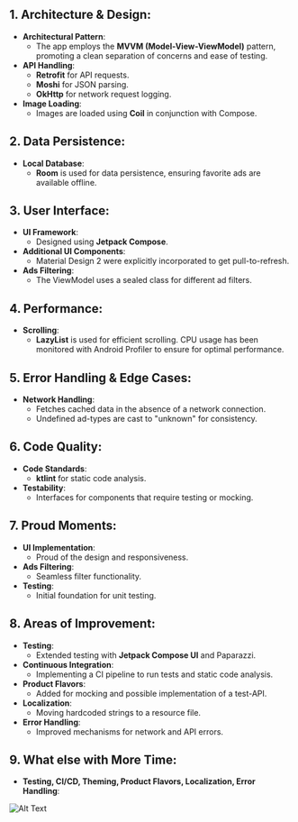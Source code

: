 ## **1. Architecture & Design:**
- **Architectural Pattern**:
  - The app employs the **MVVM (Model-View-ViewModel)** pattern, promoting a clean separation of concerns and ease of testing.
- **API Handling**:
  - **Retrofit** for API requests.
  - **Moshi** for JSON parsing.
  - **OkHttp** for network request logging.
- **Image Loading**:
  - Images are loaded using **Coil** in conjunction with Compose.

## **2. Data Persistence:**
- **Local Database**:
  - **Room** is used for data persistence, ensuring favorite ads are available offline.

## **3. User Interface:**
- **UI Framework**:
  - Designed using **Jetpack Compose**.
- **Additional UI Components**:
  - Material Design 2 were explicitly incorporated to get pull-to-refresh.
- **Ads Filtering**:
  - The ViewModel uses a sealed class for different ad filters.

## **4. Performance:**
- **Scrolling**:
  - **LazyList** is used for efficient scrolling. CPU usage has been monitored with Android Profiler to ensure for optimal performance.

## **5. Error Handling & Edge Cases:**
- **Network Handling**:
  - Fetches cached data in the absence of a network connection.
  - Undefined ad-types are cast to "unknown" for consistency.

## **6. Code Quality:**
- **Code Standards**:
  - **ktlint** for static code analysis.
- **Testability**:
  - Interfaces for components that require testing or mocking.

## **7. Proud Moments:**
- **UI Implementation**:
  - Proud of the design and responsiveness.
- **Ads Filtering**:
  - Seamless filter functionality.
- **Testing**:
  - Initial foundation for unit testing.

## **8. Areas of Improvement:**
- **Testing**:
  - Extended testing with **Jetpack Compose UI** and Paparazzi.
- **Continuous Integration**:
  - Implementing a CI pipeline to run tests and static code analysis.
- **Product Flavors**:
  - Added for mocking and possible implementation of a test-API.
- **Localization**:
  - Moving hardcoded strings to a resource file.
- **Error Handling**:
  - Improved mechanisms for network and API errors.

## **9. What else with More Time:**
- **Testing, CI/CD, Theming, Product Flavors, Localization, Error Handling**:

![Alt Text](https://media.giphy.com/media/eshz2ncxHVp6r1aBW4/giphy.gif)
